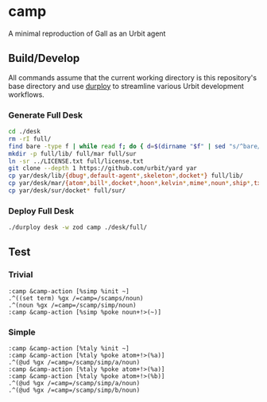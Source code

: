 # camp #

A minimal reproduction of Gall as an Urbit agent

## Build/Develop ##

All commands assume that the current working directory is this repository's
base directory and use [durploy] to streamline various Urbit development
workflows.

### Generate Full Desk ###

```bash
cd ./desk
rm -rI full/
find bare -type f | while read f; do { d=$(dirname "$f" | sed "s/^bare/full/"); mkdir -p "$d"; ln -sr -t "$d" "$f"; }; done
mkdir -p full/lib/ full/mar full/sur
ln -sr ../LICENSE.txt full/license.txt
git clone --depth 1 https://github.com/urbit/yard yar
cp yar/desk/lib/{dbug*,default-agent*,skeleton*,docket*} full/lib/
cp yar/desk/mar/{atom*,bill*,docket*,hoon*,kelvin*,mime*,noun*,ship*,txt*} full/mar/
cp yar/desk/sur/docket* full/sur/
```

### Deploy Full Desk ###

```bash
./durploy desk -w zod camp ./desk/full/
```

## Test ##

### Trivial ###

```
:camp &camp-action [%simp %init ~]
.^((set term) %gx /=camp=/scamps/noun)
.^(noun %gx /=camp=/scamp/simp/noun)
:camp &camp-action [%simp %poke noun+!>(~)]
```

### Simple ###

```
:camp &camp-action [%taly %init ~]
:camp &camp-action [%taly %poke atom+!>(%a)]
.^(@ud %gx /=camp=/scamp/simp/a/noun)
:camp &camp-action [%taly %poke atom+!>(%a)]
:camp &camp-action [%taly %poke atom+!>(%b)]
.^(@ud %gx /=camp=/scamp/simp/a/noun)
.^(@ud %gx /=camp=/scamp/simp/b/noun)
```


[urbit]: https://urbit.org
[durploy]: https://github.com/sidnym-ladrut/durploy
